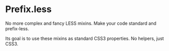 Prefix.less
===========

No more complex and fancy LESS mixins. Make your code standard and prefix-less. 

Its goal is to use these mixins as standard CSS3 properties. No helpers, just CSS3.